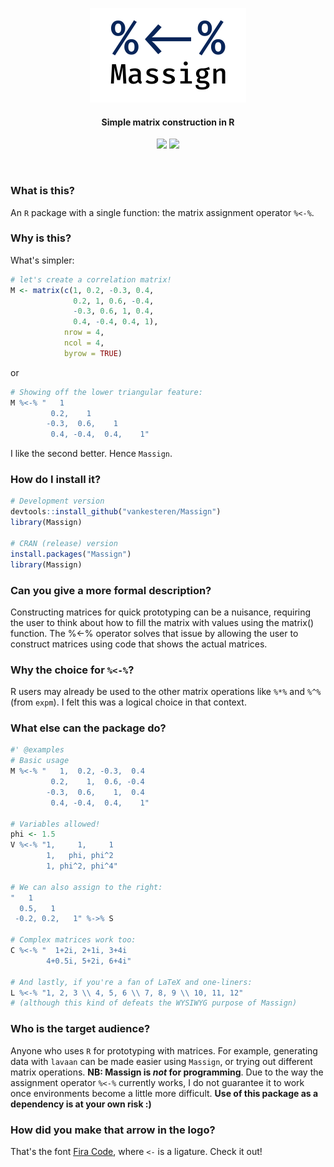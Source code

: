<p align="center">
  <img src="Massign.svg" width="250px"></img>
  <br>
  <h4 align="center">Simple matrix construction in R</h4>
  <p align="center">
    <a href="https://cran.r-project.org/package=Massign"><img src="http://www.r-pkg.org/badges/version/Massign"></a>
    <a href="https://travis-ci.org/vankesteren/Massign"><img src="https://travis-ci.org/vankesteren/Massign.svg?branch=master"></a>  
  </p>

</p>
<br>

### What is this?
An `R` package with a single function: the matrix assignment operator `%<-%`.

### Why is this?
What's simpler:

```R
# let's create a correlation matrix!
M <- matrix(c(1, 0.2, -0.3, 0.4,
              0.2, 1, 0.6, -0.4,
              -0.3, 0.6, 1, 0.4,
              0.4, -0.4, 0.4, 1),
            nrow = 4,
            ncol = 4,
            byrow = TRUE)
```
or

```R
# Showing off the lower triangular feature:
M %<-% "   1
         0.2,    1
        -0.3,  0.6,    1
         0.4, -0.4,  0.4,    1"
```

I like the second better. Hence `Massign`.

### How do I install it?
```R
# Development version
devtools::install_github("vankesteren/Massign")
library(Massign)

# CRAN (release) version
install.packages("Massign")
library(Massign)
```

### Can you give a more formal description?
Constructing matrices for quick prototyping can be a nuisance, 
requiring the user to think about how to fill the matrix with values using 
the matrix() function. The %<-% operator solves that issue by allowing the 
user to construct matrices using code that shows the actual matrices.

### Why the choice for `%<-%`?
R users may already be used to the other matrix operations like `%*%` and `%^%`
(from `expm`). I felt this was a logical choice in that context.

### What else can the package do?
```R
#' @examples
# Basic usage
M %<-% "   1,  0.2, -0.3,  0.4
         0.2,    1,  0.6, -0.4
        -0.3,  0.6,    1,  0.4
         0.4, -0.4,  0.4,    1"

# Variables allowed!
phi <- 1.5
V %<-% "1,     1,     1
        1,   phi, phi^2
        1, phi^2, phi^4"

# We can also assign to the right:
"   1
  0.5,   1
 -0.2, 0.2,   1" %->% S

# Complex matrices work too:
C %<-% "  1+2i, 2+1i, 3+4i
        4+0.5i, 5+2i, 6+4i"

# And lastly, if you're a fan of LaTeX and one-liners:
L %<-% "1, 2, 3 \\ 4, 5, 6 \\ 7, 8, 9 \\ 10, 11, 12"
# (although this kind of defeats the WYSIWYG purpose of Massign)
```

### Who is the target audience?
Anyone who uses `R` for prototyping with matrices. For example, generating data with `lavaan` can be made easier using `Massign`, or trying out different matrix operations.
**NB: Massign is _not_ for programming**. Due to the way the assignment operator `%<-%` currently works, I do not guarantee it to work once environments become a little more difficult. **Use of this package as a dependency is at your own risk :)**

### How did you make that arrow in the logo?
That's the font [Fira Code](https://github.com/tonsky/FiraCode), where `<-` is a ligature. Check it out!
